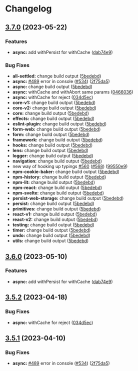# Changelog

## [3.7.0](https://github.com/vovanezha/reatom/compare/async-v3.6.0...async-v3.7.0) (2023-05-22)


### Features

* **async:** add withPersist for withCache ([dab74e9](https://github.com/vovanezha/reatom/commit/dab74e964d8092387e9bcfb24f3724cb088ec38c))


### Bug Fixes

* **all-settled:** change build output ([5bedebd](https://github.com/vovanezha/reatom/commit/5bedebda3a1ee92850d10f767686303b8ec2ba0e))
* **async:** [#489](https://github.com/vovanezha/reatom/issues/489) error in console ([#534](https://github.com/vovanezha/reatom/issues/534)) ([2f75da5](https://github.com/vovanezha/reatom/commit/2f75da59325062c05168199a0c247da79fd3fc38))
* **async:** change build output ([5bedebd](https://github.com/vovanezha/reatom/commit/5bedebda3a1ee92850d10f767686303b8ec2ba0e))
* **async:** withCache and withAbort same params ([0466036](https://github.com/vovanezha/reatom/commit/0466036a2f6cf1dbc3a2f8ce70a5a586825fba85))
* **async:** withCache for reject ([034d5ec](https://github.com/vovanezha/reatom/commit/034d5ec5cc4e7581083707275a6c3dd83f1507e0))
* **core-v1:** change build output ([5bedebd](https://github.com/vovanezha/reatom/commit/5bedebda3a1ee92850d10f767686303b8ec2ba0e))
* **core-v2:** change build output ([5bedebd](https://github.com/vovanezha/reatom/commit/5bedebda3a1ee92850d10f767686303b8ec2ba0e))
* **core:** change build output ([5bedebd](https://github.com/vovanezha/reatom/commit/5bedebda3a1ee92850d10f767686303b8ec2ba0e))
* **effects:** change build output ([5bedebd](https://github.com/vovanezha/reatom/commit/5bedebda3a1ee92850d10f767686303b8ec2ba0e))
* **eslint-plugin:** change build output ([5bedebd](https://github.com/vovanezha/reatom/commit/5bedebda3a1ee92850d10f767686303b8ec2ba0e))
* **form-web:** change build output ([5bedebd](https://github.com/vovanezha/reatom/commit/5bedebda3a1ee92850d10f767686303b8ec2ba0e))
* **form:** change build output ([5bedebd](https://github.com/vovanezha/reatom/commit/5bedebda3a1ee92850d10f767686303b8ec2ba0e))
* **framework:** change build output ([5bedebd](https://github.com/vovanezha/reatom/commit/5bedebda3a1ee92850d10f767686303b8ec2ba0e))
* **hooks:** change build output ([5bedebd](https://github.com/vovanezha/reatom/commit/5bedebda3a1ee92850d10f767686303b8ec2ba0e))
* **lens:** change build output ([5bedebd](https://github.com/vovanezha/reatom/commit/5bedebda3a1ee92850d10f767686303b8ec2ba0e))
* **logger:** change build output ([5bedebd](https://github.com/vovanezha/reatom/commit/5bedebda3a1ee92850d10f767686303b8ec2ba0e))
* **navigation:** change build output ([5bedebd](https://github.com/vovanezha/reatom/commit/5bedebda3a1ee92850d10f767686303b8ec2ba0e))
* new way of hooking up typings [#560](https://github.com/vovanezha/reatom/issues/560) ([#568](https://github.com/vovanezha/reatom/issues/568)) ([99550e9](https://github.com/vovanezha/reatom/commit/99550e98c34df7efd8431282a868a0483bed5dc8))
* **npm-cookie-baker:** change build output ([5bedebd](https://github.com/vovanezha/reatom/commit/5bedebda3a1ee92850d10f767686303b8ec2ba0e))
* **npm-history:** change build output ([5bedebd](https://github.com/vovanezha/reatom/commit/5bedebda3a1ee92850d10f767686303b8ec2ba0e))
* **npm-lit:** change build output ([5bedebd](https://github.com/vovanezha/reatom/commit/5bedebda3a1ee92850d10f767686303b8ec2ba0e))
* **npm-react:** change build output ([5bedebd](https://github.com/vovanezha/reatom/commit/5bedebda3a1ee92850d10f767686303b8ec2ba0e))
* **npm-svelte:** change build output ([5bedebd](https://github.com/vovanezha/reatom/commit/5bedebda3a1ee92850d10f767686303b8ec2ba0e))
* **persist-web-storage:** change build output ([5bedebd](https://github.com/vovanezha/reatom/commit/5bedebda3a1ee92850d10f767686303b8ec2ba0e))
* **persist:** change build output ([5bedebd](https://github.com/vovanezha/reatom/commit/5bedebda3a1ee92850d10f767686303b8ec2ba0e))
* **primitives:** change build output ([5bedebd](https://github.com/vovanezha/reatom/commit/5bedebda3a1ee92850d10f767686303b8ec2ba0e))
* **react-v1:** change build output ([5bedebd](https://github.com/vovanezha/reatom/commit/5bedebda3a1ee92850d10f767686303b8ec2ba0e))
* **react-v2:** change build output ([5bedebd](https://github.com/vovanezha/reatom/commit/5bedebda3a1ee92850d10f767686303b8ec2ba0e))
* **testing:** change build output ([5bedebd](https://github.com/vovanezha/reatom/commit/5bedebda3a1ee92850d10f767686303b8ec2ba0e))
* **timer:** change build output ([5bedebd](https://github.com/vovanezha/reatom/commit/5bedebda3a1ee92850d10f767686303b8ec2ba0e))
* **undo:** change build output ([5bedebd](https://github.com/vovanezha/reatom/commit/5bedebda3a1ee92850d10f767686303b8ec2ba0e))
* **utils:** change build output ([5bedebd](https://github.com/vovanezha/reatom/commit/5bedebda3a1ee92850d10f767686303b8ec2ba0e))

## [3.6.0](https://github.com/artalar/reatom/compare/async-v3.5.2...async-v3.6.0) (2023-05-10)


### Features

* **async:** add withPersist for withCache ([dab74e9](https://github.com/artalar/reatom/commit/dab74e964d8092387e9bcfb24f3724cb088ec38c))

## [3.5.2](https://github.com/artalar/reatom/compare/async-v3.5.1...async-v3.5.2) (2023-04-18)


### Bug Fixes

* **async:** withCache for reject ([034d5ec](https://github.com/artalar/reatom/commit/034d5ec5cc4e7581083707275a6c3dd83f1507e0))

## [3.5.1](https://github.com/artalar/reatom/compare/async-v3.5.0...async-v3.5.1) (2023-04-10)


### Bug Fixes

* **async:** [#489](https://github.com/artalar/reatom/issues/489) error in console ([#534](https://github.com/artalar/reatom/issues/534)) ([2f75da5](https://github.com/artalar/reatom/commit/2f75da59325062c05168199a0c247da79fd3fc38))
